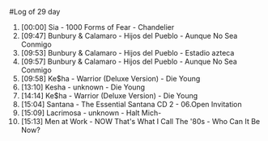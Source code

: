 #Log of 29 day

1. [00:00] Sia - 1000 Forms of Fear - Chandelier
1. [09:47] Bunbury & Calamaro - Hijos del Pueblo - Aunque No Sea Conmigo
1. [09:53] Bunbury & Calamaro - Hijos del Pueblo - Estadio azteca
1. [09:57] Bunbury & Calamaro - Hijos del Pueblo - Aunque No Sea Conmigo
1. [09:58] Ke$ha - Warrior (Deluxe Version) - Die Young
1. [13:10] Kesha - unknown - Die Young
1. [14:14] Ke$ha - Warrior (Deluxe Version) - Die Young
1. [15:04] Santana - The Essential Santana CD 2 - 06.Open Invitation
1. [15:09] Lacrimosa - unknown - Halt Mich-
1. [15:13] Men at Work - NOW That's What I Call The '80s - Who Can It Be Now?

